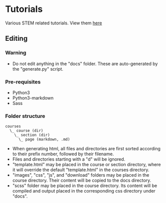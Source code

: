 # Tutorials

Various STEM related tutorials. View them [here](https://quirkycort.github.io/tutorials/)

## Editing

### Warning

* Do not edit anything in the "docs" folder. These are auto-generated by the "generate.py" script.

### Pre-requisites

* Python3
* Python3-markdown
* Sass

### Folder structure

```
courses
  \_ course (dir)
    \_ section (dir)
      \_ page (markdown, .md)
```

* When generating html, all files and directories are first sorted according to their prefix number, followed by their filename.
* Files and directories starting with a "d" will be ignored.
* "template.html" may be placed in the course or section directory, where it will override the default "template.html" in the courses directory.
* "images", "css", "js", and "download" folders may be placed in the course directory. Their content will be copied to the docs directory.
* "scss" folder may be placed in the course directory. Its content will be compiled and output placed in the corresponding css directory under "docs".